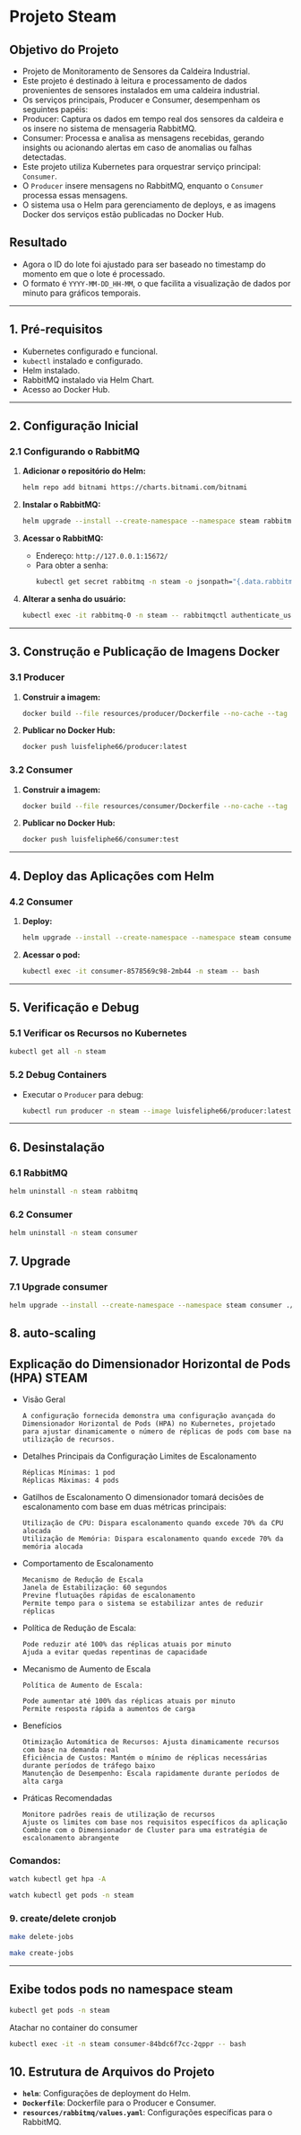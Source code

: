 
# Projeto Steam

## **Objetivo do Projeto**
 - Projeto de Monitoramento de Sensores da Caldeira Industrial.
 - Este projeto é destinado à leitura e processamento de dados provenientes de sensores instalados em uma caldeira industrial.
 - Os serviços principais, Producer e Consumer, desempenham os seguintes papéis:
  - Producer: Captura os dados em tempo real dos sensores da caldeira e os insere no sistema de mensageria RabbitMQ.
  - Consumer: Processa e analisa as mensagens recebidas, gerando insights ou acionando alertas em caso de anomalias ou falhas detectadas.
 - Este projeto utiliza Kubernetes para orquestrar serviço principal: `Consumer`. 
 - O `Producer` insere mensagens no RabbitMQ, enquanto o `Consumer` processa essas mensagens. 
 - O sistema usa o Helm para gerenciamento de deploys, e as imagens Docker dos serviços estão publicadas no Docker Hub.

## **Resultado**

 - Agora o ID do lote foi ajustado para ser baseado no timestamp do momento em que o lote é processado. 
 - O formato é `YYYY-MM-DD_HH-MM`, o que facilita a visualização de dados por minuto para gráficos temporais.
---

## **1. Pré-requisitos**
- Kubernetes configurado e funcional.
- `kubectl` instalado e configurado.
- Helm instalado.
- RabbitMQ instalado via Helm Chart.
- Acesso ao Docker Hub.

---

## **2. Configuração Inicial**

### **2.1 Configurando o RabbitMQ**
1. **Adicionar o repositório do Helm:**
   ```bash
   helm repo add bitnami https://charts.bitnami.com/bitnami
   ```

2. **Instalar o RabbitMQ:**
   ```bash
   helm upgrade --install --create-namespace --namespace steam rabbitmq bitnami/rabbitmq --version 15.0.6 -f resources/rabbitmq/values.yaml
   ```

3. **Acessar o RabbitMQ:**
   - Endereço: `http://127.0.0.1:15672/`
   - Para obter a senha:
     ```bash
     kubectl get secret rabbitmq -n steam -o jsonpath="{.data.rabbitmq-password}" | base64 --decode
     ```

4. **Alterar a senha do usuário:**
   ```bash
   kubectl exec -it rabbitmq-0 -n steam -- rabbitmqctl authenticate_user user <nova_senha>
   ```

---

## **3. Construção e Publicação de Imagens Docker**

### **3.1 Producer**
1. **Construir a imagem:**
   ```bash
   docker build --file resources/producer/Dockerfile --no-cache --tag luisfeliphe66/producer:latest .
   ```

2. **Publicar no Docker Hub:**
   ```bash
   docker push luisfeliphe66/producer:latest
   ```

### **3.2 Consumer**
1. **Construir a imagem:**
   ```bash
   docker build --file resources/consumer/Dockerfile --no-cache --tag luisfeliphe66/consumer:test .
   ```

2. **Publicar no Docker Hub:**
   ```bash
   docker push luisfeliphe66/consumer:test
   ```

---

## **4. Deploy das Aplicações com Helm**

### **4.2 Consumer**
1. **Deploy:**
   ```bash
   helm upgrade --install --create-namespace --namespace steam consumer ./helm -f helm/values.yaml
   ```

2. **Acessar o pod:**
   ```bash
   kubectl exec -it consumer-8578569c98-2mb44 -n steam -- bash
   ```

---

## **5. Verificação e Debug**

### **5.1 Verificar os Recursos no Kubernetes**
```bash
kubectl get all -n steam
```

### **5.2 Debug Containers**
- Executar o `Producer` para debug:
  ```bash
  kubectl run producer -n steam --image luisfeliphe66/producer:latest
  ```
---

## **6. Desinstalação**

### **6.1 RabbitMQ**
```bash
helm uninstall -n steam rabbitmq
```

### **6.2 Consumer**
```bash
helm uninstall -n steam consumer
```

## **7. Upgrade**

### **7.1 Upgrade consumer**
```bash
helm upgrade --install --create-namespace --namespace steam consumer ./helm -f helm/values.yaml
```
## **8. auto-scaling**

## Explicação do Dimensionador Horizontal de Pods (HPA) STEAM
- Visão Geral

      A configuração fornecida demonstra uma configuração avançada do Dimensionador Horizontal de Pods (HPA) no Kubernetes, projetado para ajustar dinamicamente o número de réplicas de pods com base na utilização de recursos.

- Detalhes Principais da Configuração
      Limites de Escalonamento

      Réplicas Mínimas: 1 pod
      Réplicas Máximas: 4 pods

- Gatilhos de Escalonamento
      O dimensionador tomará decisões de escalonamento com base em duas métricas principais:

      Utilização de CPU: Dispara escalonamento quando excede 70% da CPU alocada
      Utilização de Memória: Dispara escalonamento quando excede 70% da memória alocada

- Comportamento de Escalonamento

      Mecanismo de Redução de Escala
      Janela de Estabilização: 60 segundos
      Previne flutuações rápidas de escalonamento
      Permite tempo para o sistema se estabilizar antes de reduzir réplicas


- Política de Redução de Escala:

      Pode reduzir até 100% das réplicas atuais por minuto
      Ajuda a evitar quedas repentinas de capacidade

- Mecanismo de Aumento de Escala

      Política de Aumento de Escala:

      Pode aumentar até 100% das réplicas atuais por minuto
      Permite resposta rápida a aumentos de carga

- Benefícios

      Otimização Automática de Recursos: Ajusta dinamicamente recursos com base na demanda real
      Eficiência de Custos: Mantém o mínimo de réplicas necessárias durante períodos de tráfego baixo
      Manutenção de Desempenho: Escala rapidamente durante períodos de alta carga

- Práticas Recomendadas

      Monitore padrões reais de utilização de recursos
      Ajuste os limites com base nos requisitos específicos da aplicação
      Combine com o Dimensionador de Cluster para uma estratégia de escalonamento abrangente


### Comandos:
```bash
watch kubectl get hpa -A
```
```bash
watch kubectl get pods -n steam
```
### **9. create/delete cronjob**
```bash
make delete-jobs
```
```bash
make create-jobs
```
---

## **Exibe todos pods no namespace steam**
```bash
kubectl get pods -n steam
```

Atachar no container do consumer
```bash
kubectl exec -it -n steam consumer-84bdc6f7cc-2qppr -- bash
```

## **10. Estrutura de Arquivos do Projeto**
- **`helm`**: Configurações de deployment do Helm.
- **`Dockerfile`**: Dockerfile para o Producer e Consumer.
- **`resources/rabbitmq/values.yaml`**: Configurações específicas para o RabbitMQ.

